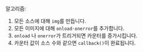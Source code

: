 
알고리즘:
1. 모든 소스에 대해 `img`를 만듭니다.
2. 모든 이미지에 대해 `onload·onerror`를 추가합니다.
3. `onload` 나 `onerror`가 트리거되면 카운터를 증가시킵니다.
4. 카운터 값이 소스 수와 같으면 `callback()`이 완료됩니다.
